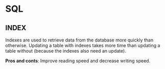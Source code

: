 # SQL

## INDEX

Indexes are used to retrieve data from the database more quickly than otherwise. Updating a table with indexes takes more time than updating a table without (because the indexes also need an update).

**Pros and conts**: Improve reading speed and decrease writing speed.
